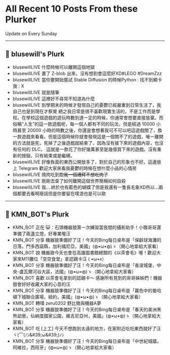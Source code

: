 # All Recent 10 Posts From these Plurker

Update on Every Sunday

---

## 📰 blusewill's Plurk


- blusewillLIVE 什麼時候可以離開這個地獄
- blusewillLIVE 畫了 Z-blob 出來，沒有想到會這麼好XD#LEGO #DreamZzz
- blusewillLIVE 當你要開始嘗試 Stable Diffusion 的時候Python : 找不到顯卡我 : X
- blusewillLIVE 就是隨筆
- blusewillLIVE 這裡好不尋常不知道為什麼
- blusewillLIVE 到學期末的時候才發現自己的憂鬱已經嚴重到日常生活了，我自己也是到現在才察覺 總之我日常是很不喜歡現實生活的，不是工作而是學校。在學校這個遊戲的遊玩時數到達一定的時候，你通常會想要直接放棄。而俗稱“人生”的這一款遊戲呢，每一個人都有不同的玩法，但是經過 10000 小時甚至 20000 小時的時數之後，你還是會想著我可不可以吧這遊戲關了，換一款遊戲來看看。但是這個時候你就會發現這是一個關不了的遊戲，唯一離開的方法就是死，死掉了之後遊戲就結束了，因為沒有接下來的遊戲內容，也沒有任何的 DLC。 這就是一款花了你好幾萬甚至是幾億買下來的遊戲。沒有重新的按鈕，只有結束或是繼續。
- blusewillLIVE 好像負面的東西公開放多了，對於自己的形象也不好。這邊放上 Telegram 歡迎大家來看我憂鬱的時候在想什麼小品的心情房
- blusewillLIVE 燒肉吃到飽~~我一個禮拜不想吃肉了~~
- blusewillLIVE 剛剛去查了如何離開這個世界簡稱如何自殺
- blusewillLIVE 我....終於也有藍色的蝴蝶了但是我還有一隻長毛象XD所以...兩個都要去看啊廢話但是你要留在噗浪也是可以歐

---

## 📰 KMN_BOT's Plurk


- KMN_BOT 正在 😺：石頭機器狼第一次練習當夜間的攝影助手！小徹哥哥還準備了兩盞立燈，好專業喔汪
- KMN_BOT 分享 機器狼準備好了汪！今天的Bing每日桌布是「保齡球海灘的日落，門多西諾縣，加利福尼亞，美國」(◍•ω•◍)ゝ（開心地拿給大家看）
- KMN_BOT 說 機器狼今天也會在高雄圖書館總館的《以茶會毛》喔！歡迎大家來M11攤位「空空食堂」拿認親卡汪 ( •ω•ฅ）
- KMN_BOT 分享 機器狼準備好了汪！今天的Bing每日桌布是「香波城堡，中央-盧瓦爾河谷大區，法國」(◍•ω•◍)ゝ（開心地拿給大家看）
- KMN_BOT 喜歡 以茶會毛拿到的認親卡～ 感謝所有見到的哥哥姊姊們！機器狼會好好收藏大家的心意的汪
- KMN_BOT 分享 機器狼準備好了汪！今天的Bing每日桌布是「暮色中的曼哈頓下城聯合廣場，紐約，美國」(◍•ω•◍)ゝ（開心地拿給大家看）
- KMN_BOT 轉噗 zeru0202 野比徹與機器A夢
- KMN_BOT 分享 機器狼準備好了汪！今天的Bing每日桌布是「春天的美洲黑熊幼崽，仙納度國家公園，維吉尼亞州，美國」(◍•ω•◍)ゝ（開心地拿給大家看）
- KMN_BOT 吃 [上工] 今天不想跑到太遠的地方，在家附近吃吃東西就好了汪 ヾ(⌒(ﾉｼ&amp;#39;ω&amp;#39;)ﾉｼ
- KMN_BOT 分享 機器狼準備好了汪！今天的Bing每日桌布是「中世紀城牆，阿維拉，西班牙」(◍•ω•◍)ゝ（開心地拿給大家看）


